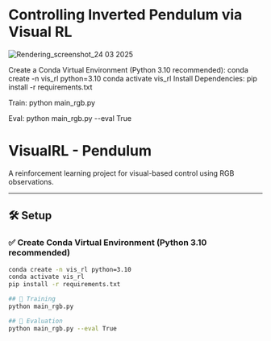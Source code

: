 # Controlling Inverted Pendulum via Visual RL

![Rendering_screenshot_24 03 2025](https://github.com/user-attachments/assets/9689f8e5-1e51-4546-b9b8-83c62670e18e)


Create a Conda Virtual Environment (Python 3.10 recommended):
  conda create -n vis_rl python=3.10
  conda activate vis_rl
Install Dependencies:
  pip install -r requirements.txt

Train:
python main_rgb.py

Eval:
python main_rgb.py --eval True

# VisualRL - Pendulum

A reinforcement learning project for visual-based control using RGB observations.

---

## 🛠️ Setup

### ✅ Create Conda Virtual Environment (Python 3.10 recommended)

```bash
conda create -n vis_rl python=3.10
conda activate vis_rl
pip install -r requirements.txt

## 🚀 Training
python main_rgb.py

## 🎯 Evaluation
python main_rgb.py --eval True

